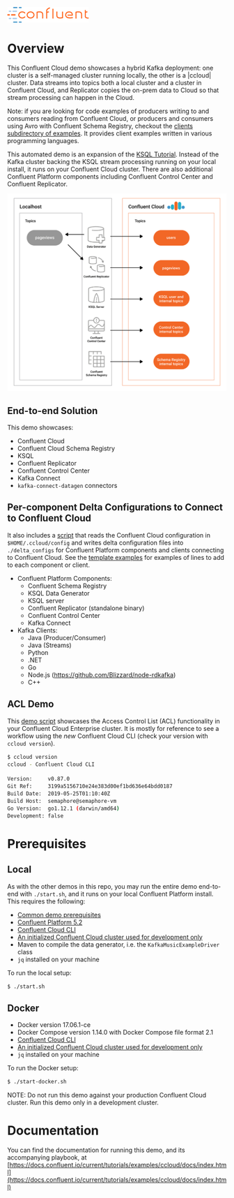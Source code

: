 ![image](../images/confluent-logo-300-2.png)

# Overview

This Confluent Cloud demo showcases a hybrid Kafka deployment: one cluster is a self-managed cluster running locally, the other is a |ccloud| cluster.
Data streams into topics both a local cluster and a cluster in Confluent Cloud, and Replicator copies the on-prem data to Cloud so that stream processing can happen in the Cloud.

Note: if you are looking for code examples of producers writing to and consumers reading from Confluent Cloud, or producers and consumers using Avro with Confluent Schema Registry, checkout the [clients subdirectory of examples](../clients). It provides client examples written in various programming languages.

This automated demo is an expansion of the [KSQL Tutorial](https://docs.confluent.io/current/ksql/docs/tutorials/basics-local.html#create-a-stream-and-table>). Instead of the Kafka cluster backing the KSQL stream processing running on your local install, it runs on your Confluent Cloud cluster. There are also additional Confluent Platform components including Confluent Control Center and Confluent Replicator.

![image](docs/images/schema-registry-local.jpg)

## End-to-end Solution

This demo showcases:

* Confluent Cloud
* Confluent Cloud Schema Registry
* KSQL
* Confluent Replicator
* Confluent Control Center
* Kafka Connect
* `kafka-connect-datagen` connectors


## Per-component Delta Configurations to Connect to Confluent Cloud

It also includes a [script](ccloud-generate-cp-configs.sh) that reads the Confluent Cloud configuration in ``$HOME/.ccloud/config`` and writes delta configuration files into ``./delta_configs`` for Confluent Platform components and clients connecting to Confluent Cloud.  See the [template examples](template_delta_configs) for examples of lines to add to each component or client.

* Confluent Platform Components:
  * Confluent Schema Registry
  * KSQL Data Generator
  * KSQL server
  * Confluent Replicator (standalone binary)
  * Confluent Control Center
  * Kafka Connect
* Kafka Clients:
  * Java (Producer/Consumer)
  * Java (Streams)
  * Python
  * .NET
  * Go
  * Node.js (https://github.com/Blizzard/node-rdkafka)
  * C++

## ACL Demo

This [demo script](acl.sh) showcases the Access Control List (ACL) functionality in your Confluent Cloud Enterprise cluster. It is mostly for reference to see a workflow using the *new* Confluent Cloud CLI (check your version with `ccloud version`).

```bash
$ ccloud version
ccloud - Confluent Cloud CLI

Version:     v0.87.0
Git Ref:     3199a5156710e24e383d00ef1bd636e64bdd0187
Build Date:  2019-05-25T01:10:40Z
Build Host:  semaphore@semaphore-vm
Go Version:  go1.12.1 (darwin/amd64)
Development: false
```

# Prerequisites

## Local

As with the other demos in this repo, you may run the entire demo end-to-end with `./start.sh`, and it runs on your local Confluent Platform install.  This requires the following:

* [Common demo prerequisites](https://github.com/confluentinc/examples#prerequisites)
* [Confluent Platform 5.2](https://www.confluent.io/download/)
* [Confluent Cloud CLI](https://docs.confluent.io/current/cloud-quickstart.html#step-2-install-ccloud-cli)
* [An initialized Confluent Cloud cluster used for development only](https://confluent.cloud)
* Maven to compile the data generator, i.e. the `KafkaMusicExampleDriver` class
* `jq` installed on your machine

To run the local setup:

```bash
$ ./start.sh
```

## Docker

* Docker version 17.06.1-ce
* Docker Compose version 1.14.0 with Docker Compose file format 2.1
* [Confluent Cloud CLI](https://docs.confluent.io/current/cloud-quickstart.html#step-2-install-ccloud-cli)
* [An initialized Confluent Cloud cluster used for development only](https://confluent.cloud)
* `jq` installed on your machine

To run the Docker setup:

```bash
$ ./start-docker.sh
```

NOTE: Do not run this demo against your production Confluent Cloud cluster. Run this demo only in a development cluster.

# Documentation

You can find the documentation for running this demo, and its accompanying playbook, at [https://docs.confluent.io/current/tutorials/examples/ccloud/docs/index.html](https://docs.confluent.io/current/tutorials/examples/ccloud/docs/index.html)
